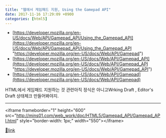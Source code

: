 ```yaml
---
title: "웹에서 게임패드 지원, Using the Gamepad API"
date: 2017-11-16 17:29:09 +0900
categories: [html5]
---
```


- [https://developer.mozilla.org/en-US/docs/Web/API/Gamepad_API/Using_the_Gamepad_API](https://developer.mozilla.org/en-US/docs/Web/API/Gamepad_API/Using_the_Gamepad_API "https://developer.mozilla.org/en-US/docs/Web/API/Gamepad")
- [https://developer.mozilla.org/en-US/docs/Web/API/Gamepad_API](https://developer.mozilla.org/en-US/docs/Web/API/Gamepad_API "https://developer.mozilla.org/en-US/docs/Web/API/Gamepad_API")
- [https://developer.mozilla.org/en-US/docs/Web/API/Gamepad](https://developer.mozilla.org/en-US/docs/Web/API/Gamepad)

  
HTML에서 게임패드 지원하는 것 관련아직 정식은 아니고Wrking Draft , Editor's Draft 상태체크 만들어봐야지.  
- - - - - -

&lt;iframe frameborder="1" height="600" src="http://mins01.com/web_work/doc/HTML5/Gamepad_API/Gamepad_API.html" style="border-width: 1px;" width="550"&gt;&lt;/iframe&gt;  



[🔗link](http://www.mins01.com/mh/tech/read/1126)